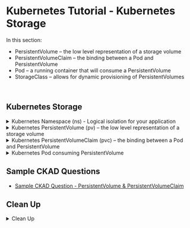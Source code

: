 # Kubernetes Tutorial - Kubernetes Storage

In this section:
* PersistentVolume – the low level representation of a storage volume
* PersistentVolumeClaim – the binding between a Pod and PersistentVolume
* Pod – a running container that will consume a PersistentVolume
* StorageClass – allows for dynamic provisioning of PersistentVolumes
<br />

## Kubernetes Storage

<details class="faq box"><summary>Kubernetes Namespace (ns) - Logical isolation for your application</summary>
<p>

```bash
kubectl create namespace ns-bootcamp-storage
kubectl config set-context --current --namespace=ns-bootcamp-storage
```

</p>
</details>

<details class="faq box"><summary>Kubernetes PersistentVolume (pv) – the low level representation of a storage volume</summary>
<p>

> Problem Statement: I want a way abstract Storage definitions away from application developers
>
> tl;dr – Define some external storage for use by the Kubernetes cluster

![05-pv](https://user-images.githubusercontent.com/18049790/139567410-6cf7860e-51cd-40bf-9ab1-8cd81c7597ca.jpg)

kubernetes.io bookmark: [Create a PersistentVolume](https://kubernetes.io/docs/tasks/configure-pod-container/configure-persistent-volume-storage/#create-a-persistentvolume)

```yaml
cat << EOF | kubectl apply -f -
apiVersion: v1
kind: PersistentVolume
metadata:
  name: my-pv #👈👈👈 PersistentVolume Name
  labels:
    type: local
spec:
  storageClassName: manual  #👈👈👈 NOT link to PersistentVolumeClaim
  capacity:
    storage: 5Gi #👈👈👈 Reserve 5 Gigabyte
  accessModes:
    - ReadWriteOnce
  hostPath:
    path: "/mnt/my-host" #👈👈👈 Path on Linux Node 
EOF
```

</p>
</details>

<details class="faq box"><summary>Kubernetes PersistentVolumeClaim (pvc) – the binding between a Pod and PersistentVolume</summary>
<p>

> Problem Statement: I want a way for my microservices application to claim some storage
> 
> tl;dr – Now I want to claim some storage for use inside my container

![05-pv-pvc](https://user-images.githubusercontent.com/18049790/139567412-b28d67bf-217c-4dcb-8b2c-b0be627f118f.jpg)

kubernetes.io bookmark: [Create a PersistentVolumeClaim](https://kubernetes.io/docs/tasks/configure-pod-container/configure-persistent-volume-storage/#create-a-persistentvolumeclaim)

```yaml
cat << EOF | kubectl apply -f -
apiVersion: v1
kind: PersistentVolumeClaim
metadata:
  name: my-pvc #👈👈👈 PersistentVolumeClaim Name 
spec:
  storageClassName: manual #👈👈👈 NOT link to PersistentVolume
  accessModes:
    - ReadWriteOnce
  resources:
    requests:
      storage: 2Gi #👈👈👈 Reserve 2 Gigabyte
EOF
```

</p>
</details>

<details class="faq box"><summary>Kubernetes Pod consuming PersistentVolume</summary>
<p>

kubernetes.io bookmark: [Create a PersistentVolumeClaim](https://kubernetes.io/docs/tasks/configure-pod-container/configure-persistent-volume-storage/#create-a-persistentvolumeclaim)

```yaml
cat << EOF | kubectl apply -f -
apiVersion: v1
kind: Pod
metadata:
  name: storage-pod 
spec:
  volumes:
    - name: my-volume
      persistentVolumeClaim:
        claimName: my-pvc #👈👈👈 Link to PersistentVolumeClaim
  containers:
    - name: my-container
      image: nginx
      ports:
        - containerPort: 80
          name: "http-server"
      volumeMounts:
        - mountPath: "/my-mount" #👈👈👈 Mount path in the container
          name: my-volume
EOF
```

```bash
kubectl exec -it storage-pod -- /bin/bash
```

```bash
echo 'Hardships often prepare ordinary people for an extraordinary destiny' >> /my-mount/hello-world.txt
```

```bash
kubectl delete pod storage-pod
```

```yaml
cat << EOF | kubectl apply -f -
apiVersion: v1
kind: Pod
metadata:
  name: storage-pod 
spec:
  volumes:
    - name: my-volume
      persistentVolumeClaim:
        claimName: my-pvc #👈👈👈 Link to PersistentVolumeClaim
  containers:
    - name: my-container
      image: nginx
      ports:
        - containerPort: 80
          name: "http-server"
      volumeMounts:
        - mountPath: "/my-mount" #👈👈👈 Mount path in the container
          name: my-volume
EOF
```

```bash
kubectl exec -it storage-pod -- /bin/bash
```

```bash
cat /my-mount/hello-world.txt
```


</p>
</details>

## Sample CKAD Questions

* [Sample CKAD Question - PersistentVolume & PersistentVolumeClaim](https://github.com/jamesbuckett/ckad-questions/blob/main/01-ckad-design-build.md#01-03-create-a-namespace-called-storage-namespace-create-a-persistent-volume-called-my-pv-with-5gi-storage-using-hostpath-mntmy-host-create-a-persistent-volume-claim-called-my-pvc-with-2gi-storage-create-a-pod-called-storage-pod-using-the-nginx-image-mount-the-persistent-volume-claim-onto-my-mount-in-storage-pod)

## Clean Up

<details class="faq box"><summary>Clean Up</summary>
<p>

```bash
cd
yes | rm -R ~/ckad/
kubectl delete ns ns-bootcamp-storage --grace-period 0 --force
```

_End of Section_
